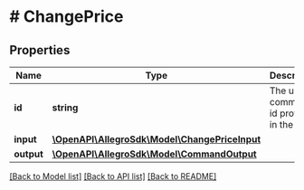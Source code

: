 # # ChangePrice

## Properties

Name | Type | Description | Notes
------------ | ------------- | ------------- | -------------
**id** | **string** | The unique command id provided in the input. | [optional]
**input** | [**\OpenAPI\AllegroSdk\Model\ChangePriceInput**](ChangePriceInput.md) |  |
**output** | [**\OpenAPI\AllegroSdk\Model\CommandOutput**](CommandOutput.md) |  | [optional]

[[Back to Model list]](../../README.md#models) [[Back to API list]](../../README.md#endpoints) [[Back to README]](../../README.md)
